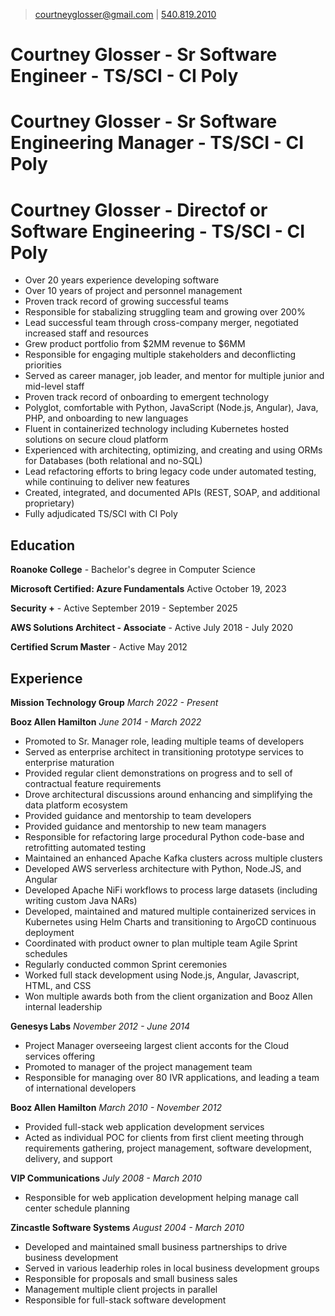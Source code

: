 
>[courtneyglosser@gmail.com](mailto:courtneyglosser@gmail.com) | [540.819.2010](tel:5408192010)

# Courtney Glosser - Sr Software Engineer - TS/SCI - CI Poly
# Courtney Glosser - Sr Software Engineering Manager - TS/SCI - CI Poly
# Courtney Glosser - Directof or Software Engineering - TS/SCI - CI Poly

- Over 20 years experience developing software
- Over 10 years of project and personnel management
- Proven track record of growing successful teams
- Responsible for stabalizing struggling team and growing over 200%
- Lead successful team through cross-company merger, negotiated increased staff and resources
- Grew product portfolio from $2MM revenue to $6MM
- Responsible for engaging multiple stakeholders and deconflicting priorities
- Served as career manager, job leader, and mentor for multiple junior and mid-level staff
- Proven track record of onboarding to emergent technology
- Polyglot, comfortable with Python, JavaScript (Node.js, Angular), Java, PHP, and onboarding to new languages
- Fluent in containerized technology including Kubernetes hosted solutions on secure cloud platform
- Experienced with architecting, optimizing, and creating and using ORMs for Databases (both relational and no-SQL)
- Lead refactoring efforts to bring legacy code under automated testing, while continuing to deliver new features
- Created, integrated, and documented APIs (REST, SOAP, and additional proprietary)
- Fully adjudicated TS/SCI with CI Poly

## Education
**Roanoke College** - Bachelor's degree in Computer Science

**Microsoft Certified:  Azure Fundamentals** Active October 19, 2023

**Security +** - Active September 2019 - September 2025

**AWS Solutions Architect - Associate** - Active July 2018 - July 2020

**Certified Scrum Master** - Active May 2012

## Experience

**Mission Technology Group**
*March 2022 - Present*

**Booz Allen Hamilton**
*June 2014 - March 2022*

- Promoted to Sr. Manager role, leading multiple teams of developers
- Served as enterprise architect in transitioning prototype services to enterprise maturation
- Provided regular client demonstrations on progress and to sell of contractual feature requirements
- Drove architectural discussions around enhancing and simplifying the data platform ecosystem
- Provided guidance and mentorship to team developers
- Provided guidance and mentorship to new team managers
- Responsible for refactoring large procedural Python code-base and retrofitting automated testing
- Maintained an enhanced Apache Kafka clusters across multiple clusters
- Developed AWS serverless architecture with Python, Node.JS, and Angular
- Developed Apache NiFi workflows to process large datasets (including writing custom Java NARs)
- Developed, maintained and matured multiple containerized services in Kubernetes using Helm Charts and transitioning to ArgoCD continuous deployment
- Coordinated with product owner to plan multiple team Agile Sprint schedules
- Regularly conducted common Sprint ceremonies
- Worked full stack development using Node.js, Angular, Javascript, HTML, and CSS
- Won multiple awards both from the client organization and Booz Allen internal leadership

**Genesys Labs**
*November 2012 - June 2014*

- Project Manager overseeing largest client acconts for the Cloud services offering
- Promoted to manager of the project management team
- Responsible for managing over 80 IVR applications, and leading a team of international developers

**Booz Allen Hamilton**
*March 2010 - November 2012*

- Provided full-stack web application development services
- Acted as individual POC for clients from first client meeting through requirements gathering, project management, software development, delivery, and support

**VIP Communications**
*July 2008 - March 2010*

- Responsible for web application development helping manage call center schedule planning

**Zincastle Software Systems**
*August 2004 - March 2010*

- Developed and maintained small business partnerships to drive business development
- Served in various leaderhip roles in local business development groups
- Responsible for proposals and small business sales
- Management multiple client projects in parallel
- Responsible for full-stack software development
